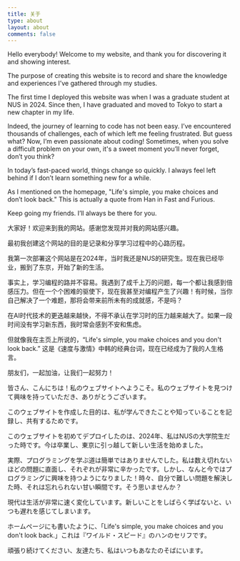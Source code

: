 ```yaml
---
title: 关于
type: about
layout: about
comments: false
---
```


Hello everybody!
Welcome to my website, and thank you for discovering it and showing interest.

The purpose of creating this website is to record and share the knowledge and experiences I’ve gathered through my studies.

The first time I deployed this website was when I was a graduate student at NUS in 2024. Since then, I have graduated and moved to Tokyo to start a new chapter in my life.

Indeed, the journey of learning to code has not been easy. I’ve encountered thousands of challenges, each of which left me feeling frustrated. But guess what? Now, I’m even passionate about coding! Sometimes, when you solve a difficult problem on your own, it's a sweet moment you’ll never forget, don’t you think?

In today’s fast-paced world, things change so quickly. I always feel left behind if I don’t learn something new for a while.

As I mentioned on the homepage, "Life's simple, you make choices and don’t look back." This is actually a quote from Han in Fast and Furious.

Keep going my friends. I’ll always be there for you.

大家好！欢迎来到我的网站。感谢您发现并对我的网站感兴趣。

最初我创建这个网站的目的是记录和分享学习过程中的心路历程。

我第一次部署这个网站是在2024年，当时我还是NUS的研究生。现在我已经毕业，搬到了东京，开始了新的生活。

事实上，学习编程的路并不容易。我遇到了成千上万的问题，每一个都让我感到倍感压力。但在一个个困难的驱使下，现在我甚至对编程产生了兴趣！有时候，当你自己解决了一个难题，那将会带来前所未有的成就感，不是吗？

在AI时代技术的更迭越来越快，不得不承认在学习时的压力越来越大了。如果一段时间没有学习新东西，我时常会感到不安和焦虑。

但就像我在主页上所说的，“Life's simple, you make choices and you don't look back.” 这是《速度与激情》中韩的经典台词，现在已经成为了我的人生格言。

朋友们，一起加油，让我们一起努力！

皆さん、こんにちは！私のウェブサイトへようこそ。私のウェブサイトを見つけて興味を持っていただき、ありがとうございます。

このウェブサイトを作成した目的は、私が学んできたことや知っていることを記録し、共有するためです。

このウェブサイトを初めてデプロイしたのは、2024年、私はNUSの大学院生だった時です。今は卒業し、東京に引っ越して新しい生活を始めました。

実際、プログラミングを学ぶ道は簡単ではありませんでした。私は数え切れないほどの問題に直面し、それぞれが非常に辛かったです。しかし、なんと今ではプログラミングに興味を持つようになりました！時々、自分で難しい問題を解決した時、それは忘れられない甘い瞬間です。そう思いませんか？

現代は生活が非常に速く変化しています。新しいことをしばらく学ばないと、いつも遅れを感じてしまいます。

ホームページにも書いたように、「Life's simple, you make choices and you don't look back.」これは『ワイルド・スピード』のハンのセリフです。

頑張り続けてください、友達たち、私はいつもあなたのそばにいます。
